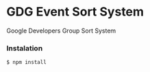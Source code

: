 # GDG Event Sort System
Google Developers Group Sort System

### Instalation
```sh
$ npm install
```
